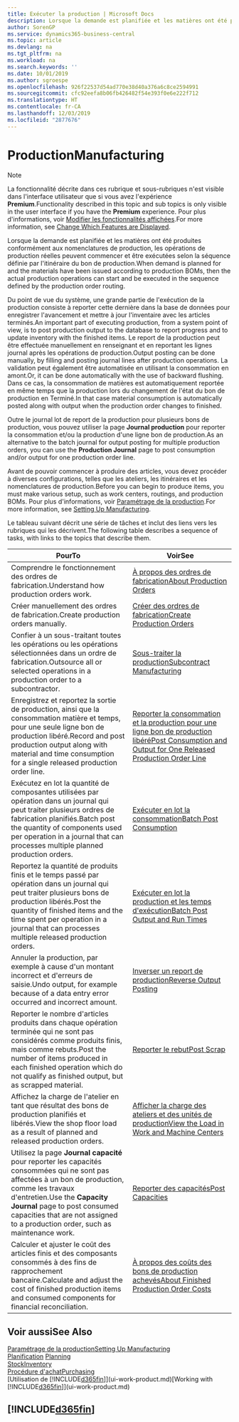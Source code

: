 ```yaml
---
title: Exécuter la production | Microsoft Docs
description: Lorsque la demande est planifiée et les matières ont été produites conformément aux nomenclatures de production, les opérations de production réelles peuvent commencer et être exécutées selon la séquence définie par l'itinéraire du bon de production.
author: SorenGP
ms.service: dynamics365-business-central
ms.topic: article
ms.devlang: na
ms.tgt_pltfrm: na
ms.workload: na
ms.search.keywords: ''
ms.date: 10/01/2019
ms.author: sgroespe
ms.openlocfilehash: 926f22537d54ad770e38d40a376a6c8ce2594991
ms.sourcegitcommit: cfc92eefa8b06fb426482f54e393f0e6e222f712
ms.translationtype: HT
ms.contentlocale: fr-CA
ms.lasthandoff: 12/03/2019
ms.locfileid: "2877676"
---
```

# <a name="manufacturing"></a><span data-ttu-id="6b1a1-103">Production</span><span class="sxs-lookup"><span data-stu-id="6b1a1-103">Manufacturing</span></span>
> [!NOTE]
> <span data-ttu-id="6b1a1-104">La fonctionnalité décrite dans ces rubrique et sous-rubriques n'est visible dans l'interface utilisateur que si vous avez l'expérience **Premium**.</span><span class="sxs-lookup"><span data-stu-id="6b1a1-104">Functionality described in this topic and sub topics is only visible in the user interface if you have the **Premium** experience.</span></span> <span data-ttu-id="6b1a1-105">Pour plus d'informations, voir [Modifier les fonctionnalités affichées](ui-experiences.md).</span><span class="sxs-lookup"><span data-stu-id="6b1a1-105">For more information, see [Change Which Features are Displayed](ui-experiences.md).</span></span>

<span data-ttu-id="6b1a1-106">Lorsque la demande est planifiée et les matières ont été produites conformément aux nomenclatures de production, les opérations de production réelles peuvent commencer et être exécutées selon la séquence définie par l'itinéraire du bon de production.</span><span class="sxs-lookup"><span data-stu-id="6b1a1-106">When demand is planned for and the materials have been issued according to production BOMs, then the actual production operations can start and be executed in the sequence defined by the production order routing.</span></span>  

<span data-ttu-id="6b1a1-107">Du point de vue du système, une grande partie de l'exécution de la production consiste à reporter cette dernière dans la base de données pour enregistrer l'avancement et mettre à jour l'inventaire avec les articles terminés.</span><span class="sxs-lookup"><span data-stu-id="6b1a1-107">An important part of executing production, from a system point of view, is to post production output to the database to report progress and to update inventory with the finished items.</span></span> <span data-ttu-id="6b1a1-108">Le report de la production peut être effectuée manuellement en renseignant et en reportant les lignes journal après les opérations de production.</span><span class="sxs-lookup"><span data-stu-id="6b1a1-108">Output posting can be done manually, by filling and posting journal lines after production operations.</span></span> <span data-ttu-id="6b1a1-109">La validation peut également être automatisée en utilisant la consommation en amont.</span><span class="sxs-lookup"><span data-stu-id="6b1a1-109">Or, it can be done automatically with the use of backward flushing.</span></span> <span data-ttu-id="6b1a1-110">Dans ce cas, la consommation de matières est automatiquement reportée en même temps que la production lors du changement de l'état du bon de production en Terminé.</span><span class="sxs-lookup"><span data-stu-id="6b1a1-110">In that case material consumption is automatically posted along with output when the production order changes to finished.</span></span>  

<span data-ttu-id="6b1a1-111">Outre le journal lot de report de la production pour plusieurs bons de production, vous pouvez utiliser la page **Journal production** pour reporter la consommation et/ou la production d'une ligne bon de production.</span><span class="sxs-lookup"><span data-stu-id="6b1a1-111">As an alternative to the batch journal for output posting for multiple production orders, you can use the **Production Journal** page to post consumption and/or output for one production order line.</span></span>

<span data-ttu-id="6b1a1-112">Avant de pouvoir commencer à produire des articles, vous devez procéder à diverses configurations, telles que les ateliers, les itinéraires et les nomenclatures de production.</span><span class="sxs-lookup"><span data-stu-id="6b1a1-112">Before you can begin to produce items, you must make various setup, such as work centers, routings, and production BOMs.</span></span> <span data-ttu-id="6b1a1-113">Pour plus d'informations, voir [Paramétrage de la production](production-configure-production-processes.md).</span><span class="sxs-lookup"><span data-stu-id="6b1a1-113">For more information, see [Setting Up Manufacturing](production-configure-production-processes.md).</span></span>

<span data-ttu-id="6b1a1-114">Le tableau suivant décrit une série de tâches et inclut des liens vers les rubriques qui les décrivent.</span><span class="sxs-lookup"><span data-stu-id="6b1a1-114">The following table describes a sequence of tasks, with links to the topics that describe them.</span></span>   

|<span data-ttu-id="6b1a1-115">**Pour**</span><span class="sxs-lookup"><span data-stu-id="6b1a1-115">**To**</span></span>|<span data-ttu-id="6b1a1-116">**Voir**</span><span class="sxs-lookup"><span data-stu-id="6b1a1-116">**See**</span></span>|  
|------------|-------------|  
|<span data-ttu-id="6b1a1-117">Comprendre le fonctionnement des ordres de fabrication.</span><span class="sxs-lookup"><span data-stu-id="6b1a1-117">Understand how production orders work.</span></span>|[<span data-ttu-id="6b1a1-118">À propos des ordres de fabrication</span><span class="sxs-lookup"><span data-stu-id="6b1a1-118">About Production Orders</span></span>](production-about-production-orders.md)|
|<span data-ttu-id="6b1a1-119">Créer manuellement des ordres de fabrication.</span><span class="sxs-lookup"><span data-stu-id="6b1a1-119">Create production orders manually.</span></span>|[<span data-ttu-id="6b1a1-120">Créer des ordres de fabrication</span><span class="sxs-lookup"><span data-stu-id="6b1a1-120">Create Production Orders</span></span>](production-how-to-create-production-orders.md)|
|<span data-ttu-id="6b1a1-121">Confier à un sous-traitant toutes les opérations ou les opérations sélectionnées dans un ordre de fabrication.</span><span class="sxs-lookup"><span data-stu-id="6b1a1-121">Outsource all or selected operations in a production order to a subcontractor.</span></span>|[<span data-ttu-id="6b1a1-122">Sous-traiter la production</span><span class="sxs-lookup"><span data-stu-id="6b1a1-122">Subcontract Manufacturing</span></span>](production-how-to-subcontract-manufacturing.md)|
|<span data-ttu-id="6b1a1-123">Enregistrez et reportez la sortie de production, ainsi que la consommation matière et temps, pour une seule ligne bon de production libéré.</span><span class="sxs-lookup"><span data-stu-id="6b1a1-123">Record and post production output along with material and time consumption for a single released production order line.</span></span>|[<span data-ttu-id="6b1a1-124">Reporter la consommation et la production pour une ligne bon de production libéré</span><span class="sxs-lookup"><span data-stu-id="6b1a1-124">Post Consumption and Output for One Released Production Order Line</span></span>](production-how-to-register-consumption-and-output.md)|  
|<span data-ttu-id="6b1a1-125">Exécutez en lot la quantité de composantes utilisées par opération dans un journal qui peut traiter plusieurs ordres de fabrication planifiés.</span><span class="sxs-lookup"><span data-stu-id="6b1a1-125">Batch post the quantity of components used per operation in a journal that can processes multiple planned production orders.</span></span>|[<span data-ttu-id="6b1a1-126">Exécuter en lot la consommation</span><span class="sxs-lookup"><span data-stu-id="6b1a1-126">Batch Post Consumption</span></span>](production-how-to-post-consumption.md)|
|<span data-ttu-id="6b1a1-127">Reportez la quantité de produits finis et le temps passé par opération dans un journal qui peut traiter plusieurs bons de production libérés.</span><span class="sxs-lookup"><span data-stu-id="6b1a1-127">Post the quantity of finished items and the time spent per operation in a journal that can processes multiple released production orders.</span></span>|[<span data-ttu-id="6b1a1-128">Exécuter en lot la production et les temps d'exécution</span><span class="sxs-lookup"><span data-stu-id="6b1a1-128">Batch Post Output and Run Times</span></span>](production-how-to-post-output-quantity.md)|
|<span data-ttu-id="6b1a1-129">Annuler la production, par exemple à cause d'un montant incorrect et d'erreurs de saisie.</span><span class="sxs-lookup"><span data-stu-id="6b1a1-129">Undo output, for example because of a data entry error occurred and incorrect amount.</span></span>  |[<span data-ttu-id="6b1a1-130">Inverser un report de production</span><span class="sxs-lookup"><span data-stu-id="6b1a1-130">Reverse Output Posting</span></span>](production-how-to-reverse-output-posting.md)|  
|<span data-ttu-id="6b1a1-131">Reporter le nombre d'articles produits dans chaque opération terminée qui ne sont pas considérés comme produits finis, mais comme rebuts.</span><span class="sxs-lookup"><span data-stu-id="6b1a1-131">Post the number of items produced in each finished operation which do not qualify as finished output, but as scrapped material.</span></span>|[<span data-ttu-id="6b1a1-132">Reporter le rebut</span><span class="sxs-lookup"><span data-stu-id="6b1a1-132">Post Scrap</span></span>](production-how-to-post-scrap.md)|
|<span data-ttu-id="6b1a1-133">Affichez la charge de l'atelier en tant que résultat des bons de production planifiés et libérés.</span><span class="sxs-lookup"><span data-stu-id="6b1a1-133">View the shop floor load as a result of planned and released production orders.</span></span>|[<span data-ttu-id="6b1a1-134">Afficher la charge des ateliers et des unités de production</span><span class="sxs-lookup"><span data-stu-id="6b1a1-134">View the Load in Work and Machine Centers</span></span>](production-how-to-view-the-load-on-work-centers.md)|      
|<span data-ttu-id="6b1a1-135">Utilisez la page **Journal capacité** pour reporter les capacités consommées qui ne sont pas affectées à un bon de production, comme les travaux d'entretien.</span><span class="sxs-lookup"><span data-stu-id="6b1a1-135">Use the **Capacity Journal** page to post consumed capacities that are not assigned to a production order, such as maintenance work.</span></span>|[<span data-ttu-id="6b1a1-136">Reporter des capacités</span><span class="sxs-lookup"><span data-stu-id="6b1a1-136">Post Capacities</span></span>](production-how-to-post-capacities.md)|  
|<span data-ttu-id="6b1a1-137">Calculer et ajuster le coût des articles finis et des composants consommés à des fins de rapprochement bancaire.</span><span class="sxs-lookup"><span data-stu-id="6b1a1-137">Calculate and adjust the cost of finished production items and consumed components for financial reconciliation.</span></span>|[<span data-ttu-id="6b1a1-138">À propos des coûts des bons de production achevés</span><span class="sxs-lookup"><span data-stu-id="6b1a1-138">About Finished Production Order Costs</span></span>](finance-about-finished-production-order-costs.md)|  

## <a name="see-also"></a><span data-ttu-id="6b1a1-139">Voir aussi</span><span class="sxs-lookup"><span data-stu-id="6b1a1-139">See Also</span></span>  
[<span data-ttu-id="6b1a1-140">Paramétrage de la production</span><span class="sxs-lookup"><span data-stu-id="6b1a1-140">Setting Up Manufacturing</span></span>](production-configure-production-processes.md)  
<span data-ttu-id="6b1a1-141">[Planification](production-planning.md)    </span><span class="sxs-lookup"><span data-stu-id="6b1a1-141">[Planning](production-planning.md)    </span></span>  
[<span data-ttu-id="6b1a1-142">Stock</span><span class="sxs-lookup"><span data-stu-id="6b1a1-142">Inventory</span></span>](inventory-manage-inventory.md)  
[<span data-ttu-id="6b1a1-143">Procédure d'achat</span><span class="sxs-lookup"><span data-stu-id="6b1a1-143">Purchasing</span></span>](purchasing-manage-purchasing.md)  
<span data-ttu-id="6b1a1-144">[Utilisation de [!INCLUDE[d365fin](includes/d365fin_md.md)]](ui-work-product.md)</span><span class="sxs-lookup"><span data-stu-id="6b1a1-144">[Working with [!INCLUDE[d365fin](includes/d365fin_md.md)]](ui-work-product.md)</span></span>

## [!INCLUDE[d365fin](includes/free_trial_md.md)]  
